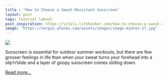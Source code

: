 ```yaml
---
title : "How to Choose a Sweat-Resistant Sunscreen"
layout: post
tags: tutorial labnol
post_inspiration: https://vitals.lifehacker.com/how-to-choose-a-sweat-resistant-sunscreen-1846637707
image: "https://sergio.afanou.com/assets/images/image-midres-17.jpg"
---
```


<img src="https://i.kinja-img.com/gawker-media/image/upload/s--2dg-mhtI--/c_fit,fl_progressive,q_80,w_636/dse6y8zddrwzgymwbeqr.jpg" /><p>Sunscreen is essential for outdoor summer workouts, but there are few grosser feelings in life than when your sweat turns your forehead into a slip’n’slide and a layer of goopy sunscreen comes sliding down. </p><p><a href="https://vitals.lifehacker.com/how-to-choose-a-sweat-resistant-sunscreen-1846637707">Read more...</a></p>